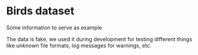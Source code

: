 # Birds dataset
Some information  to serve as example

The data is fake, we used it during development for testing different things like unknown file formats, log messages for warnings, etc. 

